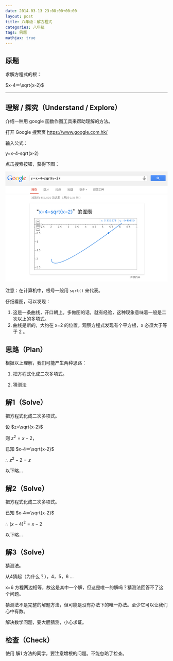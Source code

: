 ```yaml
---
date: 2014-03-13 23:08:00+00:00
layout: post
title: 八年级：解方程式
categories: 八年级
tags: 例题
mathjax: true
---
```


## 原题

求解方程式的根：

$x-4＝\sqrt{x-2}$

----

## 理解 / 探究（Understand / Explore）

介绍一种用 google 函数作图工具来帮助理解的方法。

打开 Google 搜索页 <https://www.google.com.hk/>

输入公式：

y=x-4-sqrt(x-2)

点击搜索按钮，获得下图：

![](/album/2014-03-13-L8-example.png)

注意：在计算机中，根号一般用 `sqrt()` 来代表。

仔细看图，可以发现：

1.  这是一条曲线，开口朝上。多做图的话，就有经验，这种现象意味着一般是二次以上的多项式。
2.  曲线是断的，大约在 x=2 的位置。观察方程式发现有个平方根，x 必须大于等于 2 。

## 思路（Plan）

根据以上理解，我们可能产生两种思路：

1.  把方程式化成二次多项式。

2.  猜测法

## 解1（Solve）

把方程式化成二次多项式。

设 $z=\sqrt{x-2}$

则 $z^2=x-2$，

已知 $x-4＝\sqrt{x-2}$

∴ $z^2-2=z$

以下略...

## 解2（Solve）

把方程式化成二次多项式。

已知 $x-4＝\sqrt{x-2}$

∴ $(x-4)^2=x-2$

以下略...

## 解3（Solve）

猜测法。

从4猜起（为什么？），4，5，6 ...

x=6 方程两边相等，故这是其中一个解，但这是唯一的解吗？猜测法回答不了这个问题。

猜测法不是完整的解题方法，但可能是没有办法下的唯一办法。至少它可以让我们心中有数。

解决数学问题，要大胆猜测，小心求证。

## 检查（Check）

使用 解1 方法的同学，要注意增根的问题。不能忽略了检查。
